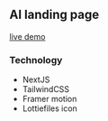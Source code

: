 ## AI landing page
[live demo](https://ai-landing-page-rosy.vercel.app/)

### Technology
- NextJS
- TailwindCSS
- Framer motion
- Lottiefiles icon
